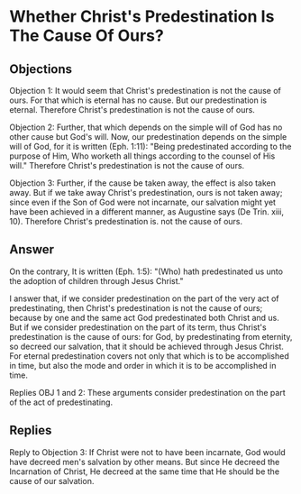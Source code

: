 # Whether Christ's Predestination Is The Cause Of Ours?

## Objections

Objection 1: It would seem that Christ's predestination is not the cause of ours. For that which is eternal has no cause. But our predestination is eternal. Therefore Christ's predestination is not the cause of ours.

Objection 2: Further, that which depends on the simple will of God has no other cause but God's will. Now, our predestination depends on the simple will of God, for it is written (Eph. 1:11): "Being predestinated according to the purpose of Him, Who worketh all things according to the counsel of His will." Therefore Christ's predestination is not the cause of ours.

Objection 3: Further, if the cause be taken away, the effect is also taken away. But if we take away Christ's predestination, ours is not taken away; since even if the Son of God were not incarnate, our salvation might yet have been achieved in a different manner, as Augustine says (De Trin. xiii, 10). Therefore Christ's predestination is. not the cause of ours.

## Answer

On the contrary, It is written (Eph. 1:5): "(Who) hath predestinated us unto the adoption of children through Jesus Christ."

I answer that, if we consider predestination on the part of the very act of predestinating, then Christ's predestination is not the cause of ours; because by one and the same act God predestinated both Christ and us. But if we consider predestination on the part of its term, thus Christ's predestination is the cause of ours: for God, by predestinating from eternity, so decreed our salvation, that it should be achieved through Jesus Christ. For eternal predestination covers not only that which is to be accomplished in time, but also the mode and order in which it is to be accomplished in time.

Replies OBJ 1 and 2: These arguments consider predestination on the part of the act of predestinating.

## Replies

Reply to Objection 3: If Christ were not to have been incarnate, God would have decreed men's salvation by other means. But since He decreed the Incarnation of Christ, He decreed at the same time that He should be the cause of our salvation.